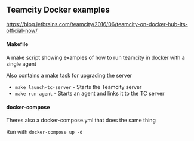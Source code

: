 ## Teamcity Docker examples

https://blog.jetbrains.com/teamcity/2016/06/teamcity-on-docker-hub-its-official-now/

#### Makefile

A make script showing examples of how to run teamcity in docker with a single agent

Also contains a make task for upgrading the server

* `make launch-tc-server` - Starts the Teamcity server
* `make run-agent` - Starts an agent and links it to the TC server

#### docker-compose

Theres also a docker-compose.yml that does the same thing

Run with `docker-compose up -d`
